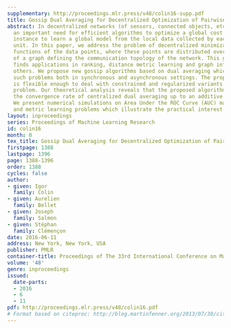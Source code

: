 ```yaml
---
supplementary: http://proceedings.mlr.press/v48/colin16-supp.pdf
title: Gossip Dual Averaging for Decentralized Optimization of Pairwise Functions
abstract: In decentralized networks (of sensors, connected objects, etc.), there is
  an important need for efficient algorithms to optimize a global cost function, for
  instance to learn a global model from the local data collected by each computing
  unit. In this paper, we address the problem of decentralized minimization of pairwise
  functions of the data points, where these points are distributed over the nodes
  of a graph defining the communication topology of the network. This general problem
  finds applications in ranking, distance metric learning and graph inference, among
  others. We propose new gossip algorithms based on dual averaging which aims at solving
  such problems both in synchronous and asynchronous settings. The proposed framework
  is flexible enough to deal with constrained and regularized variants of the optimization
  problem. Our theoretical analysis reveals that the proposed algorithms preserve
  the convergence rate of centralized dual averaging up to an additive bias term.
  We present numerical simulations on Area Under the ROC Curve (AUC) maximization
  and metric learning problems which illustrate the practical interest of our approach.
layout: inproceedings
series: Proceedings of Machine Learning Research
id: colin16
month: 0
tex_title: Gossip Dual Averaging for Decentralized Optimization of Pairwise Functions
firstpage: 1388
lastpage: 1396
page: 1388-1396
order: 1388
cycles: false
author:
- given: Igor
  family: Colin
- given: Aurelien
  family: Bellet
- given: Joseph
  family: Salmon
- given: Stéphan
  family: Clémençon
date: 2016-06-11
address: New York, New York, USA
publisher: PMLR
container-title: Proceedings of The 33rd International Conference on Machine Learning
volume: '48'
genre: inproceedings
issued:
  date-parts:
  - 2016
  - 6
  - 11
pdf: http://proceedings.mlr.press/v48/colin16.pdf
# Format based on citeproc: http://blog.martinfenner.org/2013/07/30/citeproc-yaml-for-bibliographies/
---
```

